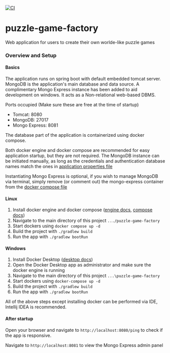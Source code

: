 [![CI](https://github.com/SpoderVapson/puzzle-game-factory/actions/workflows/build.yml/badge.svg?branch=main)](https://github.com/SpoderVapson/puzzle-game-factory/actions/workflows/build.yml)
# puzzle-game-factory
Web application for users to create their own worlde-like puzzle games

### Overview and Setup

#### Basics
The application runs on spring boot with default embedded tomcat server.
MongoDB is the application's main database and data source.
A complimentary Mongo Express instance has been added to aid development on windows. It acts as a Non-relational web-based DBMS.

Ports occupied (Make sure these are free at the time of startup)
- Tomcat: 8080
- MongoDB: 27017
- Mongo Express: 8081

The database part of the application is containerized using docker compose.

Both docker engine and docker compose are recommended for easy application startup, but they are not required. The MongoDB instance can be initiated manually, as long as the credentials and authentication database names match the ones in [application properties file](src/main/resources/application.properties)

Instantiating Mongo Express is optional, if you wish to manage MongoDB via terminal, simply remove (or comment out) the mongo-express container from the [docker compose file](docker-compose.yaml)

#### Linux
1. Install docker engine and docker compose ([engine docs](https://docs.docker.com/engine/install/ubuntu/), [compose docs](https://docs.docker.com/compose/install/linux/))
2. Navigate to the main directory of this project `.../puzzle-game-factory`
3. Start dockers using `docker compose up -d`
4. Build the project with `./gradlew build`
5. Run the app with `./gradlew bootRun`

#### Windows
1. Install Docker Desktop ([desktop docs](https://docs.docker.com/desktop/install/windows-install/))
2. Open the Docker Desktop app as administrator and make sure the docker engine is running 
3. Navigate to the main directory of this project `...\puzzle-game-factory`
4. Start dockers using `docker-compose up -d`
5. Build the project with `./gradlew build`
6. Run the app with `./gradlew bootRun`

All of the above steps except installing docker can be performed via IDE, Intellij IDEA is recommended.

#### After startup
Open your browser and navigate to `http://localhost:8080/ping` to check if the app is responsive.

Navigate to `http://localhost:8081` to view the Mongo Express admin panel